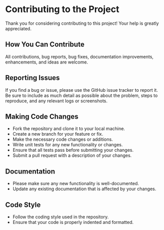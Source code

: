 # Contributing to the Project

Thank you for considering contributing to this project! Your help is greatly appreciated.

## How You Can Contribute

All contributions, bug reports, bug fixes, documentation improvements, enhancements, and ideas are welcome.

## Reporting Issues

If you find a bug or issue, please use the GitHub issue tracker to report it. Be sure to include as much detail as possible about the problem, steps to reproduce, and any relevant logs or screenshots.

## Making Code Changes

- Fork the repository and clone it to your local machine.
- Create a new branch for your feature or fix.
- Make the necessary code changes or additions.
- Write unit tests for any new functionality or changes.
- Ensure that all tests pass before submitting your changes.
- Submit a pull request with a description of your changes.

## Documentation

- Please make sure any new functionality is well-documented.
- Update any existing documentation that is affected by your changes.

## Code Style

- Follow the coding style used in the repository.
- Ensure that your code is properly indented and formatted.
